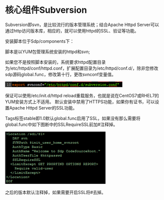 # 核心组件Subversion

Subversion即svn，是比较流行的版本管理系统；结合Apache Httpd Server可以通过http访问版本库，相应的，就可以使用httpd的SSL、验证等功能。

安装脚本位于Sdp/components下：

脚本是以YUM包管理系统安装的httpd和svn;

如果您不是按照脚本安装的，系统要求httpd配置目录为/etc/httpd/conf/httpd.conf，扩展配置目录为/etc/httpd/conf.d/，除非您修改sdp源码global.func，修改第十行，更改svnconf变量值。

![](../imgs/svnconf.png)
 
保证可以使用/etc/init.d/httpd reload重载服务，也就是说在CentOS7或RHEL7的YUM安装方式上不适用。
默认安装中禁用了HTTPS功能，如果你有证书，可以设置Apache Httpd Server的SSL功能。

Tags标签stable即1.0默认global.func启用了SSL，如果没有那么需要将global.func中如下图断中的SSLRequireSSL前加#注释掉。

 ![](../imgs/svnrepo.png)
 
之后的版本默认注释掉，如果需要开启SSL将#去掉。







